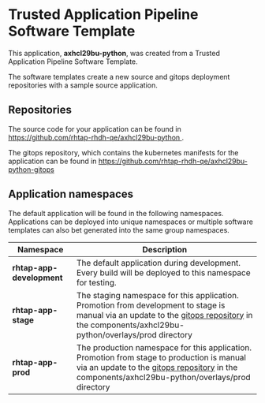 # Trusted Application Pipeline Software Template

This application, **axhcl29bu-python**, was created from a Trusted Application Pipeline Software Template.

The software templates create a new source and gitops deployment repositories with a sample source application. 

## Repositories

The source code for your application can be found in [https://github.com/rhtap-rhdh-qe/axhcl29bu-python ](https://github.com/rhtap-rhdh-qe/axhcl29bu-python ).
 
The gitops repository, which contains the kubernetes manifests for the application can be found in 
[https://github.com/rhtap-rhdh-qe/axhcl29bu-python-gitops ](https://github.com/rhtap-rhdh-qe/axhcl29bu-python-gitops ) 

## Application namespaces 

The default application will be found in the following namespaces. Applications can be deployed into unique namespaces or multiple software templates can also bet generated into the same group namespaces.  

|  Namespace   |  Description   |  
| -------- | -------- |   
| **rhtap-app-development** | The default application during development. Every build will be deployed to this namespace for testing. | 
| **rhtap-app-stage** | The staging namespace for this application. Promotion from development to stage is manual via an update to the [gitops repository](https://github.com/rhtap-rhdh-qe/axhcl29bu-python-gitops ) in the components/axhcl29bu-python/overlays/prod directory |  
| **rhtap-app-prod** | The production namespace for this application. Promotion from stage to production is manual via an update to the [gitops repository](https://github.com/rhtap-rhdh-qe/axhcl29bu-python-gitops ) in the components/axhcl29bu-python/overlays/prod directory | 